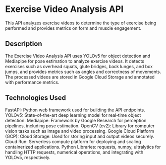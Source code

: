 # Exercise Video Analysis API
This API analyzes exercise videos to determine the type of exercise being performed and provides metrics on form and muscle engagement.

## Description
The Exercise Video Analysis API uses YOLOv5 for object detection and Mediapipe for pose estimation to analyze exercise videos. It detects exercises such as overhead squats, glute bridges, back lunges, and box jumps, and provides metrics such as angles and correctness of movements. The processed videos are stored in Google Cloud Storage and annotated with performance metrics.

## Technologies Used
FastAPI: Python web framework used for building the API endpoints.
YOLOv5: State-of-the-art deep learning model for real-time object detection.
Mediapipe: Framework by Google Research for perception pipelines, including pose estimation.
OpenCV (cv2): Library for computer vision tasks such as image and video processing.
Google Cloud Platform (GCP):
Cloud Storage: Used for storing input and output videos securely.
Cloud Run: Serverless compute platform for deploying and scaling containerized applications.
Python Libraries: requests, numpy, ultralytics for handling HTTP requests, numerical operations, and integrating with YOLOv5, respectively.
